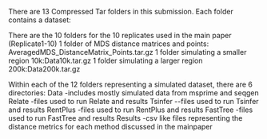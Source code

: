 There are 13 Compressed Tar folders in this submission. Each folder contains a dataset:

There are the 10 folders for the 10 replicates used in the main paper (Replicate1-10)
1 folder of MDS distance matrices and points: AveragedMDS_DistanceMatrix_Points.tar.gz
1 folder simulating a smaller region 10k:Data10k.tar.gz
1 folder simulating a larger region 200k:Data200k.tar.gz


Within each of the 12 folders representing a simulated dataset, there are 6 directories:
	Data
		-includes mostly simulated data from msprime and seqgen
	Relate
		-files used to run Relate and results
	Tsinfer
		--files used to run Tsinfer and results
	RentPlus
		-files used to run RentPlus and results
	FastTree
		-files used to run FastTree and results
	Results
		-csv like files representing the distance metrics for each method discussed in the mainpaper
